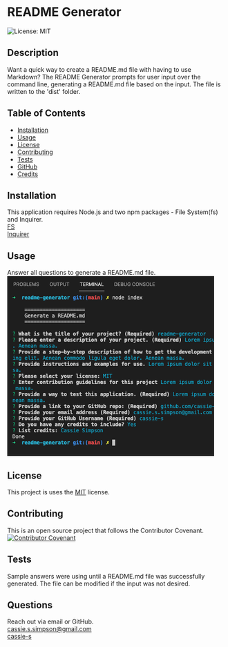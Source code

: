 # README Generator
  ![License: MIT](https://img.shields.io/badge/License-MIT-yellow.svg)
  ## Description
  Want a quick way to create a README.md file with having to use Markdown? The README Generator prompts for user input over the command line, generating a README.md file based on the input. The file is written to the 'dist' folder. 

  ## Table of Contents
  * [Installation](#installation)
  * [Usage](#usage)
  * [License](#license)
  * [Contributing](#contributing)
  * [Tests](#tests)
  * [GitHub](#github)
  * [Credits](#credits)


  ## Installation
  This application requires Node.js and two npm packages - File System(fs) and Inquirer.  
  [FS](https://nodejs.dev/learn/the-nodejs-fs-module)  
  [Inquirer](https://www.npmjs.com/package/inquirer#installation)

  ## Usage
  Answer all questions to generate a README.md file.
  ![Screenshot of Application](screenshot.png)

  ## License
    
  This project is uses  the [MIT](https://opensource.org/licenses/MIT) license.

  ## Contributing
  This is an open source project that follows the Contributor Covenant.  
  [![Contributor Covenant](https://img.shields.io/badge/Contributor%20Covenant-2.1-4baaaa.svg)](code_of_conduct.md)


  ## Tests
  Sample answers were using until a README.md file was successfully generated. The file can be modified if the input was not desired.


  ## Questions
  Reach out via email or GitHub.  
  cassie.s.simpson@gmail.com  
  [cassie-s](https://github.com/cassie-s/)
